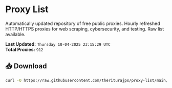 # Proxy List

Automatically updated repository of free public proxies. Hourly refreshed HTTP/HTTPS proxies for web scraping, cybersecurity, and testing. Raw list available.

**Last Updated:** `Thursday 10-04-2025 23:15:29 UTC`  
**Total Proxies:** `912`

## 📥 Download
```bash
curl -O https://raw.githubusercontent.com/theriturajps/proxy-list/main/proxies.txt

